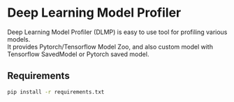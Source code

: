 # Deep Learning Model Profiler

Deep Learning Model Profiler (DLMP) is easy to use tool for profiling various models.  
It provides Pytorch/Tensorflow Model Zoo, and also custom model with Tensorflow SavedModel or Pytorch saved model.

## Requirements
```sh
pip install -r requirements.txt
```
